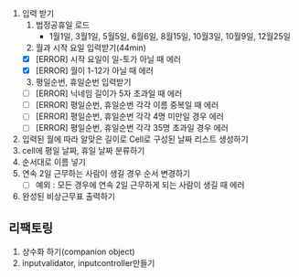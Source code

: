 
1. 입력 받기
    1) 법정공휴일 로드
        - 1월1일, 3월1일, 5월5일, 6월6일, 8월15일, 10월3일, 10월9일, 12월25일
    2) 월과 시작 요일 입력받기(44min)
    - [x] [ERROR] 시작 요일이 일-토가 아닐 때 에러
    - [x] [ERROR] 월이 1-12가 아닐 때 에러
    3) 평일순번, 휴일순번 입력받기
    - [ ] [ERROR] 닉네임 길이가 5자 초과일 때 에러
    - [ ] [ERROR] 평일순번, 휴일순번 각각 이름 중복일 때 에러
    - [ ] [ERROR] 평일순번, 휴일순번 각각 4명 미만일 경우 에러
    - [ ] [ERROR] 평일순번, 휴일순번 각각 35명 초과일 경우 에러
2. 입력된 월에 따라 알맞은 길이로 Cell로 구성된 날짜 리스트 생성하기
3. cell에 평일 날짜, 휴일 날짜 분류하기
4. 순서대로 이름 넣기
5. 연속 2일 근무하는 사람이 생길 경우 순서 변경하기
    - [ ] 예외 : 모든 경우에 연속 2일 근무하게 되는 사람이 생길 때 에러
6. 완성된 비상근무표 출력하기

## 리팩토링
1. 상수화 하기(companion object)
2. inputvalidator, inputcontroller만들기